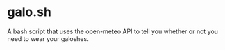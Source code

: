 # galo.sh
A bash script that uses the open-meteo API to tell you whether or not you need to wear your galoshes.
